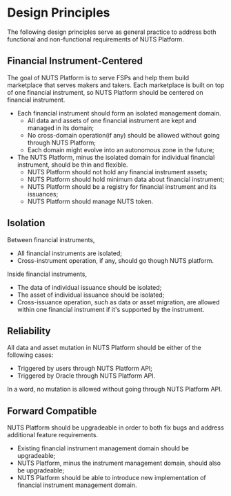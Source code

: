 # Design Principles

The following design principles serve as general practice to address both functional and non-functional requirements of NUTS Platform.

## Financial Instrument-Centered

The goal of NUTS Platform is to serve FSPs and help them build marketplace that serves makers and takers. Each marketplace is built on top of one financial instrument, so NUTS Platform should be centered on financial instrument.

* Each financial instrument should form an isolated management domain.
  * All data and assets of one financial instrument are kept and managed in its domain;
  * No cross-domain operation\(if any\) should be allowed without going through NUTS Platform;
  * Each domain might evolve into an autonomous zone in the future; 
* The NUTS Platform, minus the isolated domain for individual financial instrument,  should be thin and flexible.
  * NUTS Platform should not hold any financial instrument assets;
  * NUTS Platform should hold minimum data about financial instrument;
  * NUTS Platform should be a registry for financial instrument and its issuances;
  * NUTS Platform should manage NUTS token.

## Isolation

Between financial instruments,

* All financial instruments are isolated;
* Cross-instrument operation, if any, should go though NUTS platform.

Inside financial instruments,

* The data of individual issuance should be isolated;
* The asset of individual issuance should be isolated;
* Cross-issuance operation, such as data or asset migration, are allowed within one financial instrument if it's supported by the instrument.

## Reliability

All data and asset mutation in NUTS Platform should be either of the following cases:

* Triggered by users through NUTS Platform API;
* Triggered by Oracle through NUTS Platform API.

In a word, no mutation is allowed without going through NUTS Platform API.

## Forward Compatible

NUTS Platform should be upgradeable in order to both fix bugs and address additional feature requirements.

* Existing financial instrument management domain should be upgradeable;
* NUTS Platform, minus the instrument management domain, should also be upgradeable;
* NUTS Platform should be able to introduce new implementation of financial instrument management domain.



